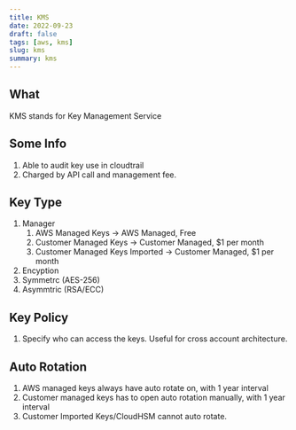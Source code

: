 ```yaml
---
title: KMS
date: 2022-09-23
draft: false
tags: [aws, kms]
slug: kms
summary: kms
---
```


## What

KMS stands for Key Management Service

## Some Info

1. Able to audit key use in cloudtrail
1. Charged by API call and management fee.

## Key Type

1. Manager
   1. AWS Managed Keys -> AWS Managed, Free
   1. Customer Managed Keys -> Customer Managed, \$1 per month
   1. Customer Managed Keys Imported -> Customer Managed, \$1 per month
1. Encyption
1. Symmetrc (AES-256)
1. Asymmtric (RSA/ECC)

## Key Policy

1. Specify who can access the keys. Useful for cross account architecture.

## Auto Rotation

1. AWS managed keys always have auto rotate on, with 1 year interval
1. Customer managed keys has to open auto rotation manually, with 1 year interval
1. Customer Imported Keys/CloudHSM cannot auto rotate.
